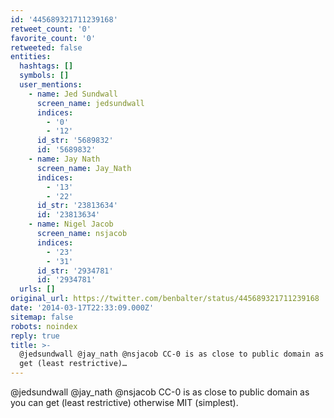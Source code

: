 ```yaml
---
id: '445689321711239168'
retweet_count: '0'
favorite_count: '0'
retweeted: false
entities:
  hashtags: []
  symbols: []
  user_mentions:
    - name: Jed Sundwall
      screen_name: jedsundwall
      indices:
        - '0'
        - '12'
      id_str: '5689832'
      id: '5689832'
    - name: Jay Nath
      screen_name: Jay_Nath
      indices:
        - '13'
        - '22'
      id_str: '23813634'
      id: '23813634'
    - name: Nigel Jacob
      screen_name: nsjacob
      indices:
        - '23'
        - '31'
      id_str: '2934781'
      id: '2934781'
  urls: []
original_url: https://twitter.com/benbalter/status/445689321711239168
date: '2014-03-17T22:33:09.000Z'
sitemap: false
robots: noindex
reply: true
title: >-
  @jedsundwall @jay_nath @nsjacob CC-0 is as close to public domain as you can
  get (least restrictive)…
---
```


@jedsundwall @jay_nath @nsjacob CC-0 is as close to public domain as you can get (least restrictive) otherwise MIT (simplest).